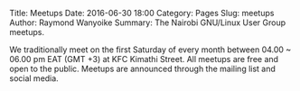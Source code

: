 Title: Meetups
Date: 2016-06-30 18:00
Category: Pages
Slug: meetups
Author: Raymond Wanyoike
Summary: The Nairobi GNU/Linux User Group meetups.

We traditionally meet on the first Saturday of every month between 04.00 ~ 06.00 pm EAT (GMT +3) at KFC Kimathi Street. All meetups are free and open to the public. Meetups are announced through the mailing list and social media.

